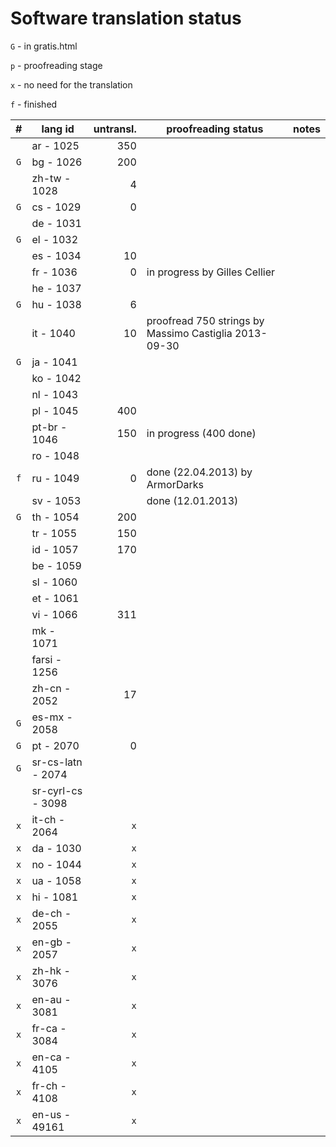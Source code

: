 

Software translation status
===========================

`G` - in gratis.html

`p` - proofreading stage

`x` - no need for the translation

`f` - finished

|  #  |      lang id      | untransl. |                  proofreading status                  | notes |
| :-: | ----------------- | --------: | ----------------------------------------------------- | ----- |
|     | ar - 1025         |       350 |                                                       |       |
| `G` | bg - 1026         |       200 |                                                       |       |
|     | zh-tw - 1028      |         4 |                                                       |       |
| `G` | cs - 1029         |         0 |                                                       |       |
|     | de - 1031         |           |                                                       |       |
| `G` | el - 1032         |           |                                                       |       |
|     | es - 1034         |        10 |                                                       |       |
|     | fr - 1036         |         0 | in progress by Gilles Cellier                         |       |
|     | he - 1037         |           |                                                       |       |
| `G` | hu - 1038         |         6 |                                                       |       |
|     | it - 1040         |        10 | proofread 750 strings by Massimo Castiglia 2013-09-30 |       |
| `G` | ja - 1041         |           |                                                       |       |
|     | ko - 1042         |           |                                                       |       |
|     | nl - 1043         |           |                                                       |       |
|     | pl - 1045         |       400 |                                                       |       |
|     | pt-br - 1046      |       150 | in progress (400 done)                                |       |
|     | ro - 1048         |           |                                                       |       |
| `f` | ru - 1049         |         0 | done (22.04.2013) by ArmorDarks                       |       |
|     | sv - 1053         |           | done (12.01.2013)                                     |       |
| `G` | th - 1054         |       200 |                                                       |       |
|     | tr - 1055         |       150 |                                                       |       |
|     | id - 1057         |       170 |                                                       |       |
|     | be - 1059         |           |                                                       |       |
|     | sl - 1060         |           |                                                       |       |
|     | et - 1061         |           |                                                       |       |
|     | vi - 1066         |       311 |                                                       |       |
|     | mk - 1071         |           |                                                       |       |
|     | farsi - 1256      |           |                                                       |       |
|     | zh-cn - 2052      |        17 |                                                       |       |
| `G` | es-mx - 2058      |           |                                                       |       |
| `G` | pt - 2070         |         0 |                                                       |       |
| `G` | sr-cs-latn - 2074 |           |                                                       |       |
|     | sr-cyrl-cs - 3098 |           |                                                       |       |
| `x` | it-ch - 2064      |       `x` |                                                       |       |
| `x` | da - 1030         |       `x` |                                                       |       |
| `x` | no - 1044         |       `x` |                                                       |       |
| `x` | ua - 1058         |       `x` |                                                       |       |
| `x` | hi - 1081         |       `x` |                                                       |       |
| `x` | de-ch - 2055      |       `x` |                                                       |       |
| `x` | en-gb - 2057      |       `x` |                                                       |       |
| `x` | zh-hk - 3076      |       `x` |                                                       |       |
| `x` | en-au - 3081      |       `x` |                                                       |       |
| `x` | fr-ca - 3084      |       `x` |                                                       |       |
| `x` | en-ca - 4105      |       `x` |                                                       |       |
| `x` | fr-ch - 4108      |       `x` |                                                       |       |
| `x` | en-us - 49161     |       `x` |                                                       |       |

